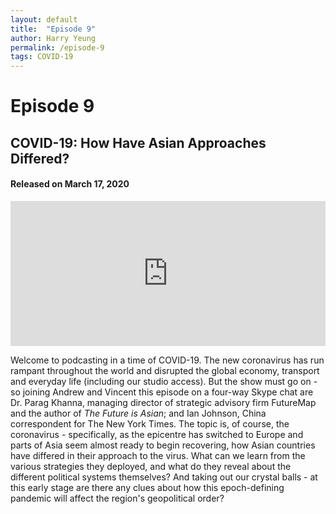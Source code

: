 ```yaml
---
layout: default
title:  "Episode 9"
author: Harry Yeung
permalink: /episode-9
tags: COVID-19
---
```


# Episode 9
## COVID-19: How Have Asian Approaches Differed?
#### Released on March 17, 2020

<iframe src="https://open.spotify.com/embed-podcast/episode/00HZKFMd6B8uLFouGJggbR" width="100%" height="232" frameborder="0" allowtransparency="true" allow="encrypted-media"></iframe>

Welcome to podcasting in a time of COVID-19. The new coronavirus has run rampant throughout the world and disrupted the global economy, transport and everyday life (including our studio access). But the show must go on - so joining Andrew and Vincent this episode on a four-way Skype chat are Dr. Parag Khanna, managing director of strategic advisory firm FutureMap and the author of *The Future is Asian*; and Ian Johnson, China correspondent for The New York Times. The topic is, of course, the coronavirus - specifically, as the epicentre has switched to Europe and parts of Asia seem almost ready to begin recovering, how Asian countries have differed in their approach to the virus. What can we learn from the various strategies they deployed, and what do they reveal about the different political systems themselves? And taking out our crystal balls - at this early stage are there any clues about how this epoch-defining pandemic will affect the region's geopolitical order?
